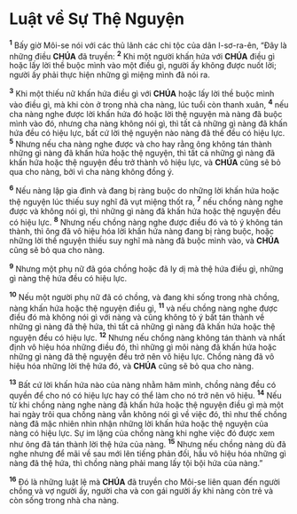 # Luật về Sự Thệ Nguyện
<sup><b>1</b></sup> Bấy giờ Môi-se nói với các thủ lãnh các chi tộc của dân I-sơ-ra-ên, “Đây là những điều **CHÚA** đã truyền: <sup><b>2</b></sup> Khi một người khấn hứa với **CHÚA** điều gì hoặc lấy lời thề buộc mình vào một điều gì, người ấy không được nuốt lời; người ấy phải thực hiện những gì miệng mình đã nói ra.

<sup><b>3</b></sup> Khi một thiếu nữ khấn hứa điều gì với **CHÚA** hoặc lấy lời thề buộc mình vào điều gì, mà khi còn ở trong nhà cha nàng, lúc tuổi còn thanh xuân, <sup><b>4</b></sup> nếu cha nàng nghe được lời khấn hứa đó hoặc lời thệ nguyện mà nàng đã buộc mình vào đó, nhưng cha nàng không nói gì, thì tất cả những gì nàng đã khấn hứa đều có hiệu lực, bất cứ lời thệ nguyện nào nàng đã thề đều có hiệu lực. <sup><b>5</b></sup> Nhưng nếu cha nàng nghe được và cho hay rằng ông không tán thành những gì nàng đã khấn hứa hoặc thệ nguyện, thì tất cả những gì nàng đã khấn hứa hoặc thệ nguyện đều trở thành vô hiệu lực, và **CHÚA** cũng sẽ bỏ qua cho nàng, bởi vì cha nàng không đồng ý.

<sup><b>6</b></sup> Nếu nàng lập gia đình và đang bị ràng buộc do những lời khấn hứa hoặc thệ nguyện lúc thiếu suy nghĩ đã vụt miệng thốt ra, <sup><b>7</b></sup> nếu chồng nàng nghe được và không nói gì, thì những gì nàng đã khấn hứa hoặc thệ nguyện đều có hiệu lực. <sup><b>8</b></sup> Nhưng nếu chồng nàng nghe được điều đó và tỏ ý không tán thành, thì ông đã vô hiệu hóa lời khấn hứa nàng đang bị ràng buộc, hoặc những lời thề nguyện thiếu suy nghĩ mà nàng đã buộc mình vào, và **CHÚA** cũng sẽ bỏ qua cho nàng.

<sup><b>9</b></sup> Nhưng một phụ nữ đã góa chồng hoặc đã ly dị mà thệ hứa điều gì, những gì nàng thệ hứa đều có hiệu lực.

<sup><b>10</b></sup> Nếu một người phụ nữ đã có chồng, và đang khi sống trong nhà chồng, nàng khấn hứa hoặc thệ nguyện điều gì, <sup><b>11</b></sup> và nếu chồng nàng nghe được điều đó mà không nói gì với nàng và cũng không tỏ ý bất tán thành về những gì nàng đã thệ hứa, thì tất cả những gì nàng đã khấn hứa hoặc thệ nguyện đều có hiệu lực. <sup><b>12</b></sup> Nhưng nếu chồng nàng không tán thành và nhất định vô hiệu hóa những điều đó, thì những gì môi nàng đã khấn hứa hoặc những gì nàng đã thệ nguyện đều trở nên vô hiệu lực. Chồng nàng đã vô hiệu hóa những lời thệ hứa đó, và **CHÚA** cũng sẽ bỏ qua cho nàng.

<sup><b>13</b></sup> Bất cứ lời khấn hứa nào của nàng nhằm hãm mình, chồng nàng đều có quyền để cho nó có hiệu lực hay có thể làm cho nó trở nên vô hiệu. <sup><b>14</b></sup> Nếu từ khi chồng nàng nghe nàng đã khấn hứa hoặc thệ nguyện điều gì mà một hai ngày trôi qua chồng nàng vẫn không nói gì về việc đó, thì như thế chồng nàng đã mặc nhiên nhìn nhận những lời khấn hứa hoặc thệ nguyện của nàng có hiệu lực. Sự im lặng của chồng nàng khi nghe việc đó được xem như ông đã tán thành lời thệ hứa của nàng. <sup><b>15</b></sup> Nhưng nếu chồng nàng dù đã nghe nhưng để mãi về sau mới lên tiếng phản đối, hầu vô hiệu hóa những gì nàng đã thệ hứa, thì chồng nàng phải mang lấy tội bội hứa của nàng.”

<sup><b>16</b></sup> Đó là những luật lệ mà **CHÚA** đã truyền cho Môi-se liên quan đến người chồng và vợ người ấy, người cha và con gái người ấy khi nàng còn trẻ và còn sống trong nhà cha nàng.